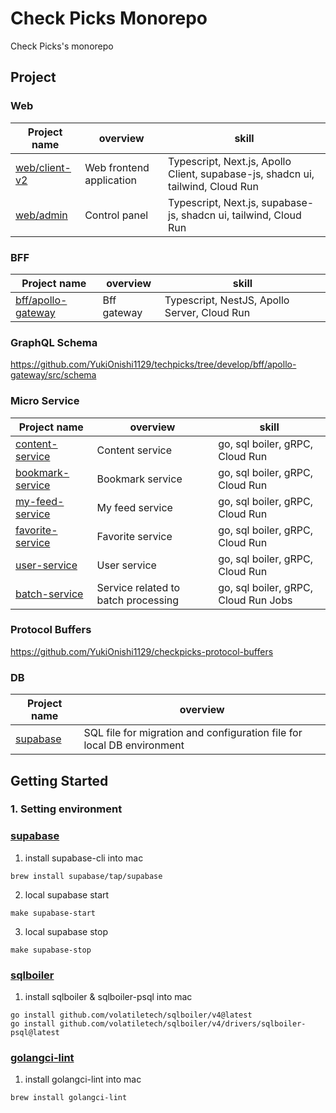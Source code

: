 # Check Picks Monorepo

Check Picks's monorepo

## Project





### Web

| Project name | overview | skill |
| ---- | ---- | ---- |
| [web/client-v2](https://github.com/YukiOnishi1129/techpicks/tree/main/web/client-v2) | Web frontend application | Typescript, Next.js, Apollo Client, supabase-js, shadcn ui, tailwind, Cloud Run |
| [web/admin](https://github.com/YukiOnishi1129/techpicks/tree/main/web/admin) | Control panel | Typescript, Next.js, supabase-js, shadcn ui, tailwind, Cloud Run |

<!-- ### Mobile
| Project name | overview | skill |
| ---- | ---- | ---- |
| [mobile/rn-client](https://github.com/YukiOnishi1129/techpicks/tree/main/mobile/rn-client) | Mobile application | Typescript, ReactNative, Expo | -->

### BFF
| Project name | overview | skill |
| ---- | ---- | ---- |
| [bff/apollo-gateway](https://github.com/YukiOnishi1129/techpicks/tree/main/bff/apollo-gateway) | Bff gateway | Typescript, NestJS, Apollo Server, Cloud Run |

### GraphQL Schema

https://github.com/YukiOnishi1129/techpicks/tree/develop/bff/apollo-gateway/src/schema

### Micro Service

| Project name | overview | skill |
| ---- | ---- | ---- |
| [content-service](https://github.com/YukiOnishi1129/techpicks/tree/main/micro-service/content-service) | Content service | go, sql boiler, gRPC, Cloud Run |
| [bookmark-service](https://github.com/YukiOnishi1129/techpicks/tree/main/micro-service/bookmark-service) | Bookmark service | go, sql boiler, gRPC, Cloud Run |
| [my-feed-service](https://github.com/YukiOnishi1129/techpicks/tree/main/micro-service/my-feed-service) | My feed service | go, sql boiler, gRPC, Cloud Run |
| [favorite-service](https://github.com/YukiOnishi1129/techpicks/tree/main/micro-service/favorite-service) | Favorite service | go, sql boiler, gRPC, Cloud Run |
| [user-service](https://github.com/YukiOnishi1129/techpicks/tree/main/micro-service/user-service) | User service | go, sql boiler, gRPC, Cloud Run |
| [batch-service](https://github.com/YukiOnishi1129/techpicks/tree/main/batch-service) | Service related to batch processing | go, sql boiler, gRPC, Cloud Run Jobs |

### Protocol Buffers

https://github.com/YukiOnishi1129/checkpicks-protocol-buffers

### DB
| Project name | overview |
| ---- | ---- |
| [supabase](https://github.com/YukiOnishi1129/techpicks/tree/main/supabase) | SQL file for migration and configuration file for local DB environment |



## Getting Started

### 1. Setting environment

### [supabase](https://supabase.com/)

1. install supabase-cli into mac

```
brew install supabase/tap/supabase
```

2. local supabase start

```
make supabase-start
```

3. local supabase stop

```
make supabase-stop
```

### [sqlboiler](https://github.com/volatiletech/sqlboiler)

1. install sqlboiler & sqlboiler-psql into mac

````
go install github.com/volatiletech/sqlboiler/v4@latest
go install github.com/volatiletech/sqlboiler/v4/drivers/sqlboiler-psql@latest
````

### [golangci-lint](https://github.com/golangci/golangci-lint)

 1. install golangci-lint into mac

```
brew install golangci-lint
```

<!-- ### [protoc-gen-go](https://grpc.io/docs/languages/go/)

1. install protoc-gen-go into mac

```
go install google.golang.org/protobuf/cmd/protoc-gen-go@latest
go install google.golang.org/grpc/cmd/protoc-gen-go-grpc@latest

``` -->
